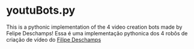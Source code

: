 # youtuBots.py

This is a pythonic implementation of the 4 video creation bots made by Felipe Deschamps!
Essa é uma implementação pythonica dos 4 robôs de criação de vídeo do <a href="https://github.com/filipedeschamps">Filipe Deschamps</a>
